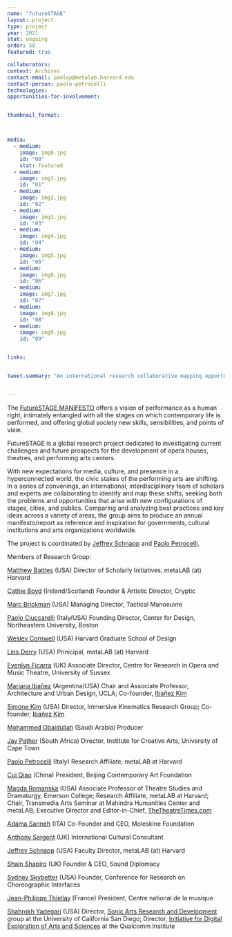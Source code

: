 ```yaml
---
name: "futureSTAGE"
layout: project
type: project
year: 2021
stat: ongoing
order: 50
featured: true

collaborators:
context: Archives
contact-email: paolop@metalab.harvard.edu
contact-person: paolo-petrocelli
technologies:
opportunities-for-involvement:


thumbnail_format:



media:
  - medium:
    image: img0.jpg
    id: "00"
    stat: featured
  - medium:
    image: img1.jpg
    id: "01"
  - medium:
    image: img2.jpg
    id: "02"
  - medium:
    image: img3.jpg
    id: "03"
  - medium:
    image: img4.jpg
    id: "04"
  - medium:
    image: img5.jpg
    id: "05"
  - medium:
    image: img6.jpg
    id: "06"
  - medium:
    image: img7.jpg
    id: "07"
  - medium:
    image: img8.jpg
    id: "08"
  - medium:
    image: img9.jpg
    id: "09"


links:


tweet-summary: "An international research collaborative mapping opportunities for performance spaces in a hyperconnected world"


---
```

The [FutureSTAGE MANIFESTO](https://drive.google.com/file/d/1QRtyIAaB4rcdI8YJGUojgNBvjVTt9NEN/view?usp=sharing) offers a vision of performance as a human right, intimately entangled with all the stages on which contemporary life is performed, and offering global society new skills, sensibilities, and points of view.

FutureSTAGE is a global research project dedicated to investigating current challenges and future prospects for the development of opera houses, theatres, and performing arts centers.

With new expectations for media, culture, and presence in a hyperconnected world, the civic stakes of the performing arts are shifting. In a series of convenings, an international, interdisciplinary team of scholars and experts are collaborating to identify and map these shifts, seeking both the problems and opportunities that arise with new configurations of stages, cities, and publics. Comparing and analyzing best practices and key ideas across a variety of areas, the group aims to produce an annual manifesto/report as reference and inspiration for governments, cultural institutions and arts organizations worldwide.

The project is coordinated by [Jeffrey Schnapp](https://metalabharvard.github.io/people/jeffrey)  and [Paolo Petrocelli](https://metalabharvard.github.io/people/paolo-petrocelli). 


Members of Research Group:

[Matthew Battles](https://metalabharvard.github.io/people/matthew) (USA)
Director of Scholarly Initiatives, metaLAB (at) Harvard

[Cathie Boyd](https://www.cryptic.org.uk/who-we-are/) (Ireland/Scotland)
Founder & Artistic Director, Cryptic

[Marc Brickman](https://www.tactman.com/) (USA)
Managing Director, Tactical Manoeuvre
 

[Paolo Ciuccarelli](https://camd.northeastern.edu/faculty/paolo-ciuccarelli/) (Italy/USA)
Founding Director, Center for Design, Northeastern University, Boston

[Wesley Cornwell](http://wfcornwell.com/) (USA)
Harvard Graduate School of Design

[Lins Derry](https://www.linsderry.com/) (USA)
Prinicipal, metaLAB (at) Harvard
 
[Evenlyn Ficarra](http://www.sussex.ac.uk/cromt/) (UK)
Associate Director, Centre for Research in Opera and Music Theatre, University of Sussex

[Mariana Ibañez](https://sap.mit.edu/) (Argentina/USA)
Chair and Associate Professor, Architecture and Urban Design, UCLA; Co-founder, [Ibañez Kim](https://www.ibanezkim.com/)
   
[Simone Kim](https://www.immersivekinematics.com/) (USA)
Director, Immersive Kinematics Research Group; Co-founder, [Ibañez Kim](https://www.ibanezkim.com/) 

[Mohammed Obaidullah](https://www.linkedin.com/in/mohaobaid/) (Saudi Arabia)
Producer 

[Jay Pather](http://www.ica.uct.ac.za/) (South Africa)
Director, Institute for Creative Arts, University of Cape Town 

[Paolo Petrocelli](https://www.paolopetrocelli.com/) (Italy)
Research Affiliate, metaLAB at Harvard 

[Cui Qiao](https://bcaf.org.cn/Homepage) (China)
President, Beijing Contemporary Art Foundation 

[Magda Romanska](http://magdaromanska.com) (USA)
Associate Professor of Theatre Studies and Dramaturgy, Emerson College; 
Research Affiliate, metaLAB at Harvard; 
Chair, Transmedia Arts Seminar at Mahindra Humanities Center and metaLAB; 
Executive Director and Editor-in-Chief, [TheTheatreTimes.com](https://thetheatretimes.com)   

[Adama Sanneh](https://moleskinefoundation.org/people/adama-sanneh/) (ITA)
Co-Founder and CEO, Moleskine Foundation 

[Anthony Sargent](https://uk.linkedin.com/in/anthony-sargent-cbe-a04ab82) (UK)
International Cultural Consultant

[Jeffrey Schnapp](https://jeffreyschnapp.com/) (USA)
Faculty Director, metaLAB (at) Harvard

[Shain Shapiro](https://www.sounddiplomacy.com/) (UK)
Founder & CEO, Sound Diplomacy 

[Sydney Skybetter](https://www.skybetter.org) (USA) 
Founder, Conference for Research on Choreographic Interfaces 

[Jean-Philippe Thiellay](http://www.cnv.fr/) (France)
President, Centre national de la musique 

[Shahrokh Yadegari](https://sonicarts.ucsd.edu/people/shahrokh.html) (USA)
Director, [Sonic Arts Research and Development](https://sonicarts.ucsd.edu/) group at the University of California San Diego; Director, [Initiative for Digital Exploration of Arts and Sciences](http://ideas.calit2.net/) at the Qualcomm Institute 








